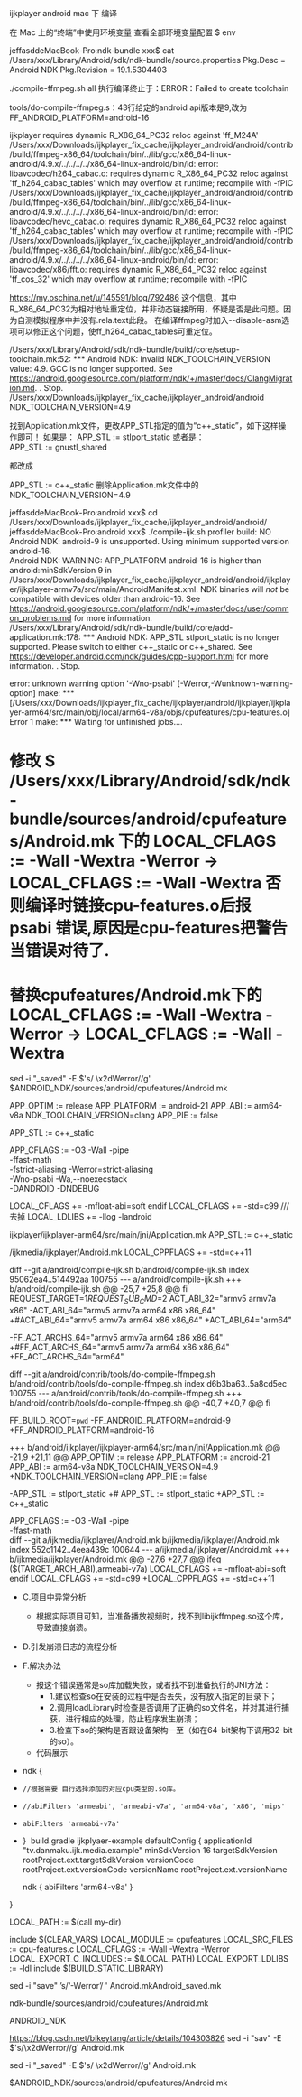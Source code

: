 
ijkplayer android mac 下 编译

在 Mac 上的“终端”中使用环境变量
查看全部环境变量配置
$ env

jeffasddeMacBook-Pro:ndk-bundle xxx$ cat /Users/xxx/Library/Android/sdk/ndk-bundle/source.properties
Pkg.Desc = Android NDK
Pkg.Revision = 19.1.5304403


./compile-ffmpeg.sh all
执行编译终止于：ERROR：Failed to create toolchain

tools/do-compile-ffmpeg.s：43行给定的android api版本是9,改为 
FF_ANDROID_PLATFORM=android-16

ijkplayer requires dynamic R_X86_64_PC32 reloc against 'ff_M24A' 
/Users/xxx/Downloads/ijkplayer_fix_cache/ijkplayer_android/android/contrib/build/ffmpeg-x86_64/toolchain/bin/../lib/gcc/x86_64-linux-android/4.9.x/../../../../x86_64-linux-android/bin/ld: error: libavcodec/h264_cabac.o: requires dynamic R_X86_64_PC32 reloc against 'ff_h264_cabac_tables' which may overflow at runtime; recompile with -fPIC
/Users/xxx/Downloads/ijkplayer_fix_cache/ijkplayer_android/android/contrib/build/ffmpeg-x86_64/toolchain/bin/../lib/gcc/x86_64-linux-android/4.9.x/../../../../x86_64-linux-android/bin/ld: error: libavcodec/hevc_cabac.o: requires dynamic R_X86_64_PC32 reloc against 'ff_h264_cabac_tables' which may overflow at runtime; recompile with -fPIC
/Users/xxx/Downloads/ijkplayer_fix_cache/ijkplayer_android/android/contrib/build/ffmpeg-x86_64/toolchain/bin/../lib/gcc/x86_64-linux-android/4.9.x/../../../../x86_64-linux-android/bin/ld: error: libavcodec/x86/fft.o: requires dynamic R_X86_64_PC32 reloc against 'ff_cos_32' which may overflow at runtime; recompile with -fPIC

https://my.oschina.net/u/145591/blog/792486
这个信息，其中R_X86_64_PC32为相对地址重定位，并非动态链接所用，怀疑是否是此问题。因为自测模拟程序中并没有.rela.text此段。
在编译ffmpeg时加入--disable-asm选项可以修正这个问题，使ff_h264_cabac_tables可重定位。


/Users/xxx/Library/Android/sdk/ndk-bundle/build/core/setup-toolchain.mk:52: *** Android NDK: Invalid NDK_TOOLCHAIN_VERSION value: 4.9. GCC is no longer supported. See https://android.googlesource.com/platform/ndk/+/master/docs/ClangMigration.md.    .  Stop.
/Users/xxx/Downloads/ijkplayer_fix_cache/ijkplayer_android/android
NDK_TOOLCHAIN_VERSION=4.9

找到Application.mk文件，更改APP_STL指定的值为“c++_static”，如下这样操作即可！
如果是：
APP_STL := stlport_static
或者是：
APP_STL := gnustl_shared

都改成

APP_STL := c++_static
删除Application.mk文件中的NDK_TOOLCHAIN_VERSION=4.9


jeffasddeMacBook-Pro:android xxx$ cd /Users/xxx/Downloads/ijkplayer_fix_cache/ijkplayer_android/android/
jeffasddeMacBook-Pro:android xxx$ ./compile-ijk.sh 
profiler build: NO
Android NDK: android-9 is unsupported. Using minimum supported version android-16.    
Android NDK: WARNING: APP_PLATFORM android-16 is higher than android:minSdkVersion 9 in /Users/xxx/Downloads/ijkplayer_fix_cache/ijkplayer_android/android/ijkplayer/ijkplayer-armv7a/src/main/AndroidManifest.xml. NDK binaries will *not* be compatible with devices older than android-16. See https://android.googlesource.com/platform/ndk/+/master/docs/user/common_problems.md for more information.    
/Users/xxx/Library/Android/sdk/ndk-bundle/build/core/add-application.mk:178: *** Android NDK: APP_STL stlport_static is no longer supported. Please switch to either c++_static or c++_shared. See https://developer.android.com/ndk/guides/cpp-support.html for more information.    .  Stop.


error: unknown warning option '-Wno-psabi' [-Werror,-Wunknown-warning-option]
make: *** [/Users/xxx/Downloads/ijkplayer_fix_cache/ijkplayer/android/ijkplayer/ijkplayer-arm64/src/main/obj/local/arm64-v8a/objs/cpufeatures/cpu-features.o] Error 1
make: *** Waiting for unfinished jobs....

# 修改 $ /Users/xxx/Library/Android/sdk/ndk-bundle/sources/android/cpufeatures/Android.mk 下的 LOCAL_CFLAGS := -Wall -Wextra -Werror -> LOCAL_CFLAGS := -Wall -Wextra 否则编译时链接cpu-features.o后报 psabi 错误,原因是cpu-features把警告当错误对待了.

# 替换cpufeatures/Android.mk下的LOCAL_CFLAGS := -Wall -Wextra -Werror -> LOCAL_CFLAGS := -Wall -Wextra
sed -i "_saved" -E $'s/ \x2dWerror//g' $ANDROID_NDK/sources/android/cpufeatures/Android.mk


APP_OPTIM := release
APP_PLATFORM := android-21
APP_ABI := arm64-v8a
NDK_TOOLCHAIN_VERSION=clang
APP_PIE := false

APP_STL := c++_static

APP_CFLAGS := -O3 -Wall -pipe \
    -ffast-math \
    -fstrict-aliasing -Werror=strict-aliasing \
    -Wno-psabi -Wa,--noexecstack \
    -DANDROID -DNDEBUG


LOCAL_CFLAGS += -mfloat-abi=soft
endif
LOCAL_CFLAGS += -std=c99 /// 去掉
LOCAL_LDLIBS += -llog -landroid


ijkplayer/ijkplayer-arm64/src/main/jni/Application.mk
APP_STL := c++_static

/ijkmedia/ijkplayer/Android.mk
LOCAL_CPPFLAGS += -std=c++11


diff --git a/android/compile-ijk.sh b/android/compile-ijk.sh
index 95062ea4..514492aa 100755
--- a/android/compile-ijk.sh
+++ b/android/compile-ijk.sh
@@ -25,7 +25,8 @@ fi
 REQUEST_TARGET=$1
 REQUEST_SUB_CMD=$2
 ACT_ABI_32="armv5 armv7a x86"
-ACT_ABI_64="armv5 armv7a arm64 x86 x86_64"
+#ACT_ABI_64="armv5 armv7a arm64 x86 x86_64"
+ACT_ABI_64="arm64"



-FF_ACT_ARCHS_64="armv5 armv7a arm64 x86 x86_64"
+#FF_ACT_ARCHS_64="armv5 armv7a arm64 x86 x86_64"
+FF_ACT_ARCHS_64="arm64"

diff --git a/android/contrib/tools/do-compile-ffmpeg.sh b/android/contrib/tools/do-compile-ffmpeg.sh
index d6b3ba63..5a8cd5ec 100755
--- a/android/contrib/tools/do-compile-ffmpeg.sh
+++ b/android/contrib/tools/do-compile-ffmpeg.sh
@@ -40,7 +40,7 @@ fi
 
 
 FF_BUILD_ROOT=`pwd`
-FF_ANDROID_PLATFORM=android-9
+FF_ANDROID_PLATFORM=android-16

+++ b/android/ijkplayer/ijkplayer-arm64/src/main/jni/Application.mk
@@ -21,9 +21,11 @@ APP_OPTIM := release
 APP_PLATFORM := android-21
 APP_ABI := arm64-v8a
 NDK_TOOLCHAIN_VERSION=4.9
+NDK_TOOLCHAIN_VERSION=clang
 APP_PIE := false
 
-APP_STL := stlport_static
+# APP_STL := stlport_static
+APP_STL := c++_static
 
 APP_CFLAGS := -O3 -Wall -pipe \
     -ffast-math \
diff --git a/ijkmedia/ijkplayer/Android.mk b/ijkmedia/ijkplayer/Android.mk
index 552c1142..4eea439c 100644
--- a/ijkmedia/ijkplayer/Android.mk
+++ b/ijkmedia/ijkplayer/Android.mk
@@ -27,6 +27,7 @@ ifeq ($(TARGET_ARCH_ABI),armeabi-v7a)
 LOCAL_CFLAGS += -mfloat-abi=soft
 endif
 LOCAL_CFLAGS += -std=c99
+LOCAL_CPPFLAGS += -std=c++11

* C.项目中异常分析
    * 根据实际项目可知，当准备播放视频时，找不到libijkffmpeg.so这个库，导致直接崩溃。
* D.引发崩溃日志的流程分析
* F.解决办法
    * 报这个错误通常是so库加载失败，或者找不到准备执行的JNI方法：
        * 1.建议检查so在安装的过程中是否丢失，没有放入指定的目录下；
        * 2.调用loadLibrary时检查是否调用了正确的so文件名，并对其进行捕获，进行相应的处理，防止程序发生崩溃；
        * 3.检查下so的架构是否跟设备架构一至（如在64-bit架构下调用32-bit的so）。
    * 代码展示
* ndk {
*     //根据需要 自行选择添加的对应cpu类型的.so库。
*     //abiFilters 'armeabi', 'armeabi-v7a', 'arm64-v8a', 'x86', 'mips'
*     abiFilters 'armeabi-v7a'
* } 
build.gradle ijkplyaer-example
defaultConfig {
    applicationId "tv.danmaku.ijk.media.example"
    minSdkVersion 16
    targetSdkVersion rootProject.ext.targetSdkVersion
    versionCode rootProject.ext.versionCode
    versionName rootProject.ext.versionName

    ndk {
        abiFilters 'arm64-v8a'
    }

}

LOCAL_PATH := $(call my-dir)

include $(CLEAR_VARS)
LOCAL_MODULE := cpufeatures
LOCAL_SRC_FILES := cpu-features.c
LOCAL_CFLAGS := -Wall -Wextra -Werror 
LOCAL_EXPORT_C_INCLUDES := $(LOCAL_PATH)
LOCAL_EXPORT_LDLIBS := -ldl
include $(BUILD_STATIC_LIBRARY)

sed -i "save" ’s/‘-Werror’/ ' Android.mkAndroid_saved.mk


ndk-bundle/sources/android/cpufeatures/Android.mk

ANDROID_NDK

https://blog.csdn.net/bikeytang/article/details/104303826
sed -i "sav" -E $'s/\x2dWerror//g' Android.mk


sed -i "_saved" -E $'s/ \x2dWerror//g' Android.mk


$ANDROID_NDK/sources/android/cpufeatures/Android.mk


